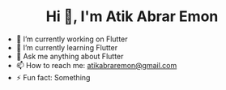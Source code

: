  <h1 align="center">Hi 👋, I'm Atik Abrar Emon</h1>

- 🔭 I’m currently working on Flutter
- 🌱 I’m currently learning Flutter
- 💬 Ask me anything about Flutter 
- 📫 How to reach me: atikabraremon@gmail.com
- ⚡ Fun fact: Something
